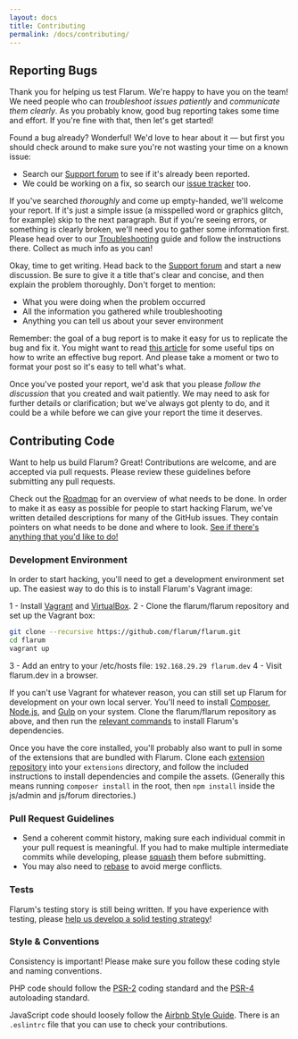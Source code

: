 ```yaml
---
layout: docs
title: Contributing
permalink: /docs/contributing/
---
```

## Reporting Bugs

Thank you for helping us test Flarum. We're happy to have you on the team! We need people who can *troubleshoot issues patiently* and *communicate them clearly*. As you probably know, good bug reporting takes some time and effort. If you're fine with that, then let's get started!

Found a bug already? Wonderful! We'd love to hear about it &mdash; but first you should check around to make sure you're not wasting your time on a known issue:

- Search our [Support forum](http://discuss.flarum.org/t/support) to see if it's already been reported.
- We could be working on a fix, so search our [issue tracker](https://github.com/flarum/core/issues) too.

If you've searched *thoroughly* and come up empty-handed, we'll welcome your report. If it's just a simple issue (a misspelled word or graphics glitch, for example) skip to the next paragraph. But if you're seeing errors, or something is clearly broken, we'll need you to gather some information first. Please head over to our [Troubleshooting](http://flarum.org/docs/troubleshooting/) guide and follow the instructions there. Collect as much info as you can!

Okay, time to get writing. Head back to the [Support forum](http://discuss.flarum.org/t/support) and start a new discussion. Be sure to give it a title that's clear and concise, and then explain the problem thoroughly. Don't forget to mention:

- What you were doing when the problem occurred
- All the information you gathered while troubleshooting
- Anything you can tell us about your sever environment

Remember: the goal of a bug report is to make it easy for us to replicate the bug and fix it. You might want to read [this article](http://www.chiark.greenend.org.uk/~sgtatham/bugs.html) for some useful tips on how to write an effective bug report. And please take a moment or two to format your post so it's easy to tell what's what.

Once you've posted your report, we'd ask that you please *follow the discussion* that you created and wait patiently. We may need to ask for further details or clarification; but we've always got plenty to do, and it could be a while before we can give your report the time it deserves.

## Contributing Code

Want to help us build Flarum? Great! Contributions are welcome, and are accepted via pull requests. Please review these guidelines before submitting any pull requests.

Check out the [Roadmap](https://github.com/flarum/core/issues/74) for an overview of what needs to be done. In order to make it as easy as possible for people to start hacking Flarum, we've written detailed descriptions for many of the GitHub issues. They contain pointers on what needs to be done and where to look. [See if there's anything that you'd like to do!](https://github.com/flarum/core/issues?q=is%3Aopen+is%3Aissue+label%3A%22Good+for+New+Contributors%22)

### Development Environment

In order to start hacking, you'll need to get a development environment set up. The easiest way to do this is to install Flarum's Vagrant image:

1 - Install [Vagrant](https://www.vagrantup.com) and [VirtualBox](https://www.virtualbox.org).
2 - Clone the flarum/flarum repository and set up the Vagrant box:

```bash
git clone --recursive https://github.com/flarum/flarum.git
cd flarum
vagrant up
```

3 - Add an entry to your /etc/hosts file: `192.168.29.29 flarum.dev`
4 - Visit flarum.dev in a browser.

If you can't use Vagrant for whatever reason, you can still set up Flarum for development on your own local server. You'll need to install [Composer](https://getcomposer.org/download/), [Node.js](https://nodejs.org/en/download/), and [Gulp](https://github.com/gulpjs/gulp/blob/master/docs/getting-started.md) on your system. Clone the flarum/flarum repository as above, and then run the [relevant commands](https://github.com/flarum/flarum/blob/master/flarum/vagrant/environment.sh) to install Flarum's dependencies.

Once you have the core installed, you'll probably also want to pull in some of the extensions that are bundled with Flarum. Clone each [extension repository](https://github.com/flarum) into your `extensions` directory, and follow the included instructions to install dependencies and compile the assets. (Generally this means running `composer install` in the root, then `npm install` inside the js/admin and js/forum directories.)

### Pull Request Guidelines

* Send a coherent commit history, making sure each individual commit in your pull request is meaningful. If you had to make multiple intermediate commits while developing, please [squash](http://git-scm.com/book/en/Git-Tools-Rewriting-History) them before submitting.
* You may also need to [rebase](http://git-scm.com/book/en/Git-Branching-Rebasing) to avoid merge conflicts.

### Tests

Flarum's testing story is still being written. If you have experience with testing, please [help us develop a solid testing strategy](https://github.com/flarum/core/issues/)!

### Style & Conventions

Consistency is important! Please make sure you follow these coding style and naming conventions.

PHP code should follow the [PSR-2](https://github.com/php-fig/fig-standards/blob/master/accepted/PSR-2-coding-style-guide.md) coding standard and the [PSR-4](https://github.com/php-fig/fig-standards/blob/master/accepted/PSR-4-autoloader.md) autoloading standard.

JavaScript code should loosely follow the [Airbnb Style Guide](https://github.com/airbnb/javascript). There is an `.eslintrc` file that you can use to check your contributions.

<!-- TODO: CSS style/naming conventions, database columns, translation keys -->
